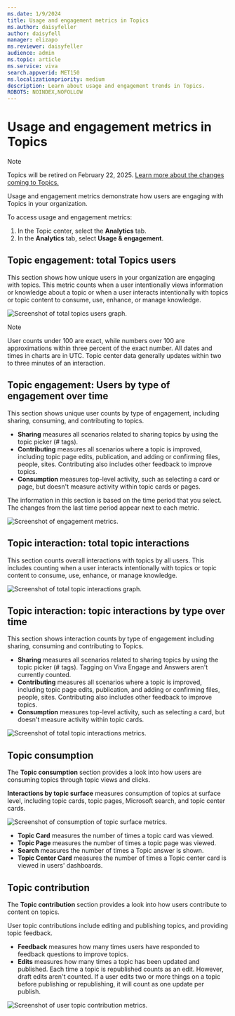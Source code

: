 ```yaml
---
ms.date: 1/9/2024
title: Usage and engagement metrics in Topics
ms.author: daisyfeller
author: daisyfell
manager: elizapo
ms.reviewer: daisyfeller
audience: admin
ms.topic: article
ms.service: viva
search.appverid: MET150
ms.localizationpriority: medium
description: Learn about usage and engagement trends in Topics.
ROBOTS: NOINDEX,NOFOLLOW
---
```


# Usage and engagement metrics in Topics

> [!NOTE]
> Topics will be retired on February 22, 2025. [Learn more about the changes coming to Topics.](changes-coming-to-topics.md)

Usage and engagement metrics demonstrate how users are engaging with Topics in your organization.

To access usage and engagement metrics:

1. In the Topic center, select the **Analytics** tab.
2. In the **Analytics** tab, select **Usage & engagement**.

## Topic engagement: total Topics users

This section shows how unique users in your organization are engaging with topics. This metric counts when a user intentionally views information or knowledge about a topic or when a user interacts intentionally with topics or topic content to consume, use, enhance, or manage knowledge.

![Screenshot of total topics users graph.](../media/knowledge-management/total-topics-users-graph.png)

>[!NOTE]
>User counts under 100 are exact, while numbers over 100 are approximations within three percent of the exact number.
>All dates and times in charts are in UTC. Topic center data generally updates within two to three minutes of an interaction.

## Topic engagement: Users by type of engagement over time

This section shows unique user counts by type of engagement, including sharing, consuming, and contributing to topics.

- **Sharing** measures all scenarios related to sharing topics by using the topic picker (# tags).
- **Contributing** measures all scenarios where a topic is improved, including topic page edits, publication, and adding or confirming files, people, sites. Contributing also includes other feedback to improve topics.
- **Consumption** measures top-level activity, such as selecting a card or page, but doesn't measure activity within topic cards or pages.

The information in this section is based on the time period that you select. The changes from the last time period appear next to each metric.

![Screenshot of engagement metrics.](../media/knowledge-management/engagement-metrics.png)

## Topic interaction: total topic interactions

This section counts overall interactions with topics by all users. This includes counting when a user interacts intentionally with topics or topic content to consume, use, enhance, or manage knowledge.

![Screenshot of total topic interactions graph.](../media/knowledge-management/total-topic-interactions-graph.png)

## Topic interaction: topic interactions by type over time

This section shows interaction counts by type of engagement including sharing, consuming and contributing to Topics.

- **Sharing** measures all scenarios related to sharing topics by using the topic picker (# tags). Tagging on Viva Engage and Answers aren't currently counted.
- **Contributing** measures all scenarios where a topic is improved, including topic page edits, publication, and adding or confirming files, people, sites. Contributing also includes other feedback to improve topics.
- **Consumption** measures top-level activity, such as selecting a card, but doesn't measure activity within topic cards.

![Screenshot of total topic interactions metrics.](../media/knowledge-management/topic-interaction-metrics.png)

## Topic consumption

The **Topic consumption** section provides a look into how users are consuming topics through topic views and clicks.

**Interactions by topic surface** measures consumption of topics at surface level, including topic cards, topic pages, Microsoft search, and topic center cards.

![Screenshot of consumption of topic surface metrics.](../media/knowledge-management/topic-consumption-metrics.png)

- **Topic Card** measures the number of times a topic card was viewed.
- **Topic Page** measures the number of times a topic page was viewed.
- **Search** measures the number of times a Topic answer is shown.
- **Topic Center Card** measures the number of times a Topic center card is viewed in users' dashboards.

## Topic contribution

The **Topic contribution** section provides a look into how users contribute to content on topics.

User topic contributions include editing and publishing topics, and providing topic feedback.

- **Feedback** measures how many times users have responded to feedback questions to improve topics.
- **Edits** measures how many times a topic has been updated and published. Each time a topic is republished counts as an edit. However, draft edits aren't counted. If a user edits two or more things on a topic before publishing or republishing, it will count as one update per publish.

![Screenshot of user topic contribution metrics.](../media/knowledge-management/topic-contribution-metrics.png)
